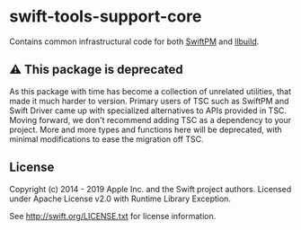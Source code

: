 swift-tools-support-core
=========================

Contains common infrastructural code for both [SwiftPM](https://github.com/swiftlang/swift-package-manager)
and [llbuild](https://github.com/apple/swift-llbuild).

## ⚠️ This package is deprecated

As this package with time has become a collection of unrelated utilities, that made it much harder to version.
Primary users of TSC such as SwiftPM and Swift Driver came up with specialized alternatives to APIs provided
in TSC. Moving forward, we don't recommend adding TSC as a dependency to your project. More and more types
and functions here will be deprecated, with minimal modifications to ease the migration off TSC.

License
-------

Copyright (c) 2014 - 2019 Apple Inc. and the Swift project authors.
Licensed under Apache License v2.0 with Runtime Library Exception.

See http://swift.org/LICENSE.txt for license information.
